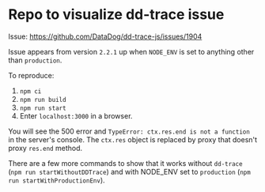 # Repo to visualize dd-trace issue

Issue:
https://github.com/DataDog/dd-trace-js/issues/1904

Issue appears from version `2.2.1` up when `NODE_ENV` is set to anything other than `production`.

To reproduce:
1. `npm ci`
2. `npm run build`
3. `npm run start`
4. Enter `localhost:3000` in a browser.

You will see the 500 error and `TypeError: ctx.res.end is not a function` in the server's console. The `ctx.res` object is replaced by proxy that doesn't proxy `res.end` method.

There are a few more commands to show that it works without `dd-trace` (`npm run startWithoutDDTrace`) and with NODE_ENV set to `production` (`npm run startWithProductionEnv`).
